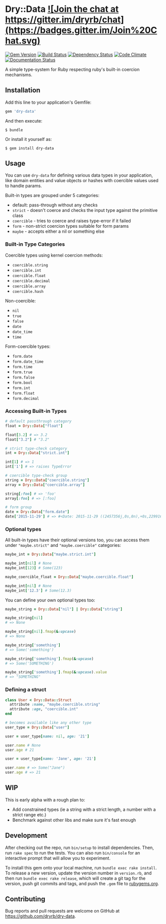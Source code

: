 # Dry::Data <a href="https://gitter.im/dryrb/chat" target="_blank">![Join the chat at https://gitter.im/dryrb/chat](https://badges.gitter.im/Join%20Chat.svg)</a>

<a href="https://rubygems.org/gems/dry-data" target="_blank">![Gem Version](https://badge.fury.io/rb/dry-data.svg)</a>
<a href="https://travis-ci.org/dryrb/dry-data" target="_blank">![Build Status](https://travis-ci.org/dryrb/dry-data.svg?branch=master)</a>
<a href="https://gemnasium.com/dryrb/dry-data" target="_blank">![Dependency Status](https://gemnasium.com/dryrb/dry-data.svg)</a>
<a href="https://codeclimate.com/github/dryrb/dry-data" target="_blank">![Code Climate](https://codeclimate.com/github/dryrb/dry-data/badges/gpa.svg)</a>
<a href="http://inch-ci.org/github/dryrb/dry-data" target="_blank">![Documentation Status](http://inch-ci.org/github/dryrb/dry-data.svg?branch=master&style=flat)</a>

A simple type-system for Ruby respecting ruby's built-in coercion mechanisms.

## Installation

Add this line to your application's Gemfile:

```ruby
gem 'dry-data'
```

And then execute:

    $ bundle

Or install it yourself as:

    $ gem install dry-data

## Usage

You can use `dry-data` for defining various data types in your application, like
domain entities and value objects or hashes with coercible values used to handle
params.

Built-in types are grouped under 5 categories:

- default: pass-through without any checks
- `strict` - doesn't coerce and checks the input type against the primitive class
- `coercible` - tries to coerce and raises type-error if it failed
- `form` - non-strict coercion types suitable for form params
- `maybe` - accepts either a nil or something else

### Built-in Type Categories

Coercible types using kernel coercion methods:

- `coercible.string`
- `coercible.int`
- `coercible.float`
- `coercible.decimal`
- `coercible.array`
- `coercible.hash`

Non-coercible:

- `nil`
- `true`
- `false`
- `date`
- `date_time`
- `time`

Form-coercible types:

- `form.date`
- `form.date_time`
- `form.time`
- `form.true`
- `form.false`
- `form.bool`
- `form.int`
- `form.float`
- `form.decimal`

### Accessing Built-in Types

``` ruby
# default passthrough category
float = Dry::Data["float"]

float[3.2] # => 3.2
float["3.2"] # "3.2"

# strict type-check category
int = Dry::Data["strict.int"]

int[1] # => 1
int['1'] # => raises TypeError

# coercible type-check group
string = Dry::Data["coercible.string"]
array = Dry::Data["coercible.array"]

string[:foo] # => 'foo'
array[:foo] # => [:foo]

# form group
date = Dry::Data["form.date"]
date['2015-11-29'] # => #<Date: 2015-11-29 ((2457356j,0s,0n),+0s,2299161j)>
```

### Optional types

All built-in types have their optional versions too, you can access them under
`"maybe.strict"` and `"maybe.coercible"` categories:

``` ruby
maybe_int = Dry::Data["maybe.strict.int"]

maybe_int[nil] # None
maybe_int[123] # Some(123)

maybe_coercible_float = Dry::Data["maybe.coercible.float"]

maybe_int[nil] # None
maybe_int['12.3'] # Some(12.3)
```

You can define your own optional types too:

``` ruby
maybe_string = Dry::Data["nil"] | Dry::Data["string"]

maybe_string[nil]
# => None

maybe_string[nil].fmap(&:upcase)
# => None

maybe_string['something']
# => Some('something')

maybe_string['something'].fmap(&:upcase)
# => Some('SOMETHING')

maybe_string['something'].fmap(&:upcase).value
# => "SOMETHING"
```

### Defining a struct

``` ruby
class User < Dry::Data::Struct
  attribute :name, "maybe.coercible.string"
  attribute :age, "coercible.int"
end

# becomes available like any other type
user_type = Dry::Data["user"]

user = user_type[name: nil, age: '21']

user.name # None
user.age # 21

user = user_type[name: 'Jane', age: '21']

user.name # => Some("Jane")
user.age # => 21
```

## WIP

This is early alpha with a rough plan to:

* Add constrained types (ie a string with a strict length, a number with a strict range etc.)
* Benchmark against other libs and make sure it's fast enough

## Development

After checking out the repo, run `bin/setup` to install dependencies. Then, run `rake spec` to run the tests. You can also run `bin/console` for an interactive prompt that will allow you to experiment.

To install this gem onto your local machine, run `bundle exec rake install`. To release a new version, update the version number in `version.rb`, and then run `bundle exec rake release`, which will create a git tag for the version, push git commits and tags, and push the `.gem` file to [rubygems.org](https://rubygems.org).

## Contributing

Bug reports and pull requests are welcome on GitHub at https://github.com/dryrb/dry-data.
